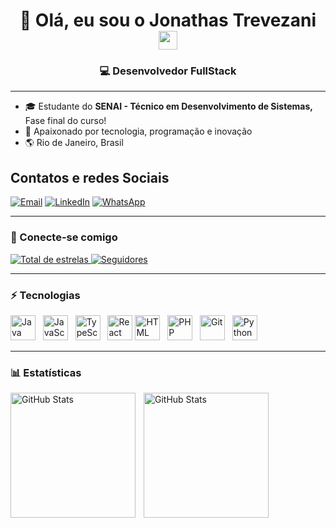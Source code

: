<h1 align="center">👋 Olá, eu sou o Jonathas Trevezani <img src="https://media.giphy.com/media/hvRJCLFzcasrR4ia7z/giphy.gif" width="30px"></h1>

<h3 align="center">💻 Desenvolvedor FullStack</h3>

---

- 🎓 Estudante do **SENAI - Técnico em Desenvolvimento de Sistemas,** Fase final do curso!
- 🚀 Apaixonado por tecnologia, programação e inovação
- 🌎 Rio de Janeiro, Brasil

<h2>Contatos e redes Sociais</h2>

[![Email](https://img.shields.io/badge/Email-D14836?style=for-the-badge&logo=gmail&logoColor=white)](mailto:joni.rj@hotmail.com)
[![LinkedIn](https://img.shields.io/badge/LinkedIn-0A66C2?style=for-the-badge&logo=linkedin&logoColor=white)](https://www.linkedin.com/in/jonathas-trevezani-16959853/)
[![WhatsApp](https://img.shields.io/badge/WhatsApp-25D366?style=for-the-badge&logo=whatsapp&logoColor=white)](https://wa.me/5521987790991)



---

### 🔗 Conecte-se comigo
<p align="left">
    <a href="https://github.com/JonathasTrevezani?tab=repositories&sort=stargazers">
        <img 
            alt="Total de estrelas" 
            title="Total de estrelas no GitHub" 
            src="https://custom-icon-badges.demolab.com/github/stars/JonathasTrevezani?color=55960c&style=for-the-badge&labelColor=488207&logo=star&label=Estrelas"
        />
    </a>
    <a href="https://github.com/JonathasTrevezani?tab=followers">
        <img 
            alt="Seguidores" 
            title="Me siga no GitHub" 
            src="https://custom-icon-badges.demolab.com/github/followers/JonathasTrevezani?color=236ad3&labelColor=1155ba&style=for-the-badge&logo=github&label=Seguidores&logoColor=white"
        />
    </a>
</p>

---

### ⚡ Tecnologias
<p align="left">
  <img src="https://skillicons.dev/icons?i=java" height="40" title="Java">&nbsp;&nbsp;
  <img src="https://skillicons.dev/icons?i=js" height="40" title="JavaScript">&nbsp;&nbsp;
  <img src="https://skillicons.dev/icons?i=ts" height="40" title="TypeScript">&nbsp;&nbsp;
  <img src="https://skillicons.dev/icons?i=react" height="40" title="React"&nbsp;&nbsp;>
  <img src="https://skillicons.dev/icons?i=html" height="40" title="HTML">&nbsp;&nbsp;
  <img src="https://skillicons.dev/icons?i=php" height="40" title="PHP">&nbsp;&nbsp;
  <img src="https://skillicons.dev/icons?i=git" height="40" title="Git">&nbsp;&nbsp;
  <img src="https://skillicons.dev/icons?i=python" height="40" title="Python">
</p>

---

### 📊 Estatísticas

<p>
  <img 
    align="left" 
    alt="GitHub Stats" 
    height="200" 
    style="padding-right: 10px;" 
    src="https://github-readme-stats.vercel.app/api?username=JonathasTrevezani&show_icons=true&theme=tokyonight&include_all_commits=true&locale=pt-br" 
  />

  <img 
      align="left" 
      alt="GitHub Stats" 
      height="200" 
      src="https://github-readme-stats.vercel.app/api/top-langs/?username=JonathasTrevezani&theme=tokyonight&layout=compact&custom_title=Tecnologias&langs_count=9" 
  />
</p>

